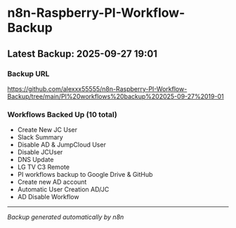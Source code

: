 # n8n-Raspberry-PI-Workflow-Backup

## Latest Backup: 2025-09-27 19:01

### Backup URL
https://github.com/alexxx55555/n8n-Raspberry-PI-Workflow-Backup/tree/main/PI%20workflows%20backup%202025-09-27%2019-01

### Workflows Backed Up (10 total)
- Create New JC User
- Slack Summary
- Disable AD & JumpCloud User
- Disable JCUser
- DNS Update
- LG TV C3 Remote
- PI workflows backup to Google Drive & GitHub
- Create new AD account
- Automatic User Creation AD/JC
- AD Disable Workflow

---
*Backup generated automatically by n8n*
